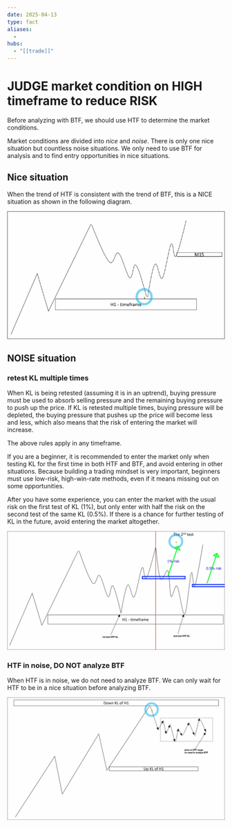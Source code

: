 ```yaml
---
date: 2025-04-13
type: fact
aliases:
  -
hubs:
  - "[[trade]]"
---
```


# JUDGE market condition on HIGH timeframe to reduce RISK

Before analyzing with BTF, we should use HTF to determine the market conditions.

Market conditions are divided into *nice* and *noise*. There is only one nice situation but countless noise situations. We only need to use BTF for analysis and to find entry opportunities in nice situations.


## Nice situation

When the trend of HTF is consistent with the trend of BTF, this is a NICE situation as shown in the following diagram.

![nice-market-condition.png](../assets/imgs/nice-market-condition.png)


## NOISE situation

### retest KL multiple times

When KL is being retested (assuming it is in an uptrend), buying pressure must be used to absorb selling pressure and the remaining buying pressure to push up the price. If KL is retested multiple times, buying pressure will be depleted, the buying pressure that pushes up the price will become less and less, which also means that the risk of entering the market will increase.

The above rules apply in any timeframe.

If you are a beginner, it is recommended to enter the market only when testing KL for the first time in both HTF and BTF, and avoid entering in other situations. Because building a trading mindset is very important, beginners must use low-risk, high-win-rate methods, even if it means missing out on some opportunities.

After you have some experience, you can enter the market with the usual risk on the first test of KL (1%), but only enter with half the risk on the second test of the same KL (0.5%). If there is a chance for further testing of KL in the future, avoid entering the market altogether.

![multiple-test-KL.png](../assets/imgs/multiple-test-KL.png)
### HTF in noise, DO NOT analyze BTF

When HTF is in noise, we do not need to analyze BTF. We can only wait for HTF to be in a nice situation before analyzing BTF.

![HTF-noise-currently.png](../assets/imgs/HTF-noise-currently.png)


